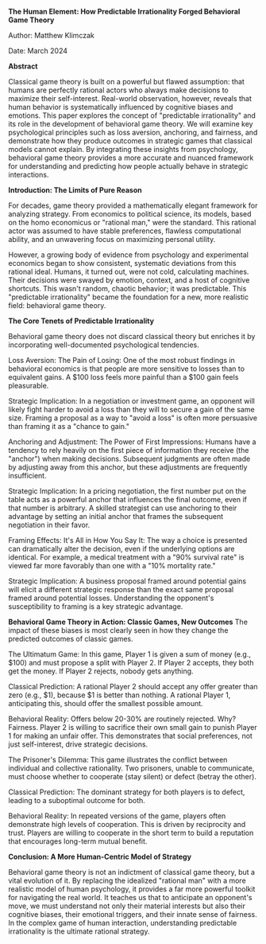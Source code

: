 **The Human Element: How Predictable Irrationality Forged Behavioral Game Theory**

Author: Matthew Klimczak

Date: March 2024

**Abstract**

Classical game theory is built on a powerful but flawed assumption: that humans are perfectly rational actors who always make decisions to maximize their self-interest. Real-world observation, however, reveals that human behavior is systematically influenced by cognitive biases and emotions. This paper explores the concept of "predictable irrationality" and its role in the development of behavioral game theory. We will examine key psychological principles such as loss aversion, anchoring, and fairness, and demonstrate how they produce outcomes in strategic games that classical models cannot explain. By integrating these insights from psychology, behavioral game theory provides a more accurate and nuanced framework for understanding and predicting how people actually behave in strategic interactions.

**Introduction: The Limits of Pure Reason**

For decades, game theory provided a mathematically elegant framework for analyzing strategy. From economics to political science, its models, based on the homo economicus or "rational man," were the standard. This rational actor was assumed to have stable preferences, flawless computational ability, and an unwavering focus on maximizing personal utility.

However, a growing body of evidence from psychology and experimental economics began to show consistent, systematic deviations from this rational ideal. Humans, it turned out, were not cold, calculating machines. Their decisions were swayed by emotion, context, and a host of cognitive shortcuts. This wasn't random, chaotic behavior; it was predictable. This "predictable irrationality" became the foundation for a new, more realistic field: behavioral game theory.

**The Core Tenets of Predictable Irrationality**

Behavioral game theory does not discard classical theory but enriches it by incorporating well-documented psychological tendencies.

Loss Aversion: The Pain of Losing: One of the most robust findings in behavioral economics is that people are more sensitive to losses than to equivalent gains. A $100 loss feels more painful than a $100 gain feels pleasurable.

Strategic Implication: In a negotiation or investment game, an opponent will likely fight harder to avoid a loss than they will to secure a gain of the same size. Framing a proposal as a way to "avoid a loss" is often more persuasive than framing it as a "chance to gain."

Anchoring and Adjustment: The Power of First Impressions: Humans have a tendency to rely heavily on the first piece of information they receive (the "anchor") when making decisions. Subsequent judgments are often made by adjusting away from this anchor, but these adjustments are frequently insufficient.

Strategic Implication: In a pricing negotiation, the first number put on the table acts as a powerful anchor that influences the final outcome, even if that number is arbitrary. A skilled strategist can use anchoring to their advantage by setting an initial anchor that frames the subsequent negotiation in their favor.

Framing Effects: It's All in How You Say It: The way a choice is presented can dramatically alter the decision, even if the underlying options are identical. For example, a medical treatment with a "90% survival rate" is viewed far more favorably than one with a "10% mortality rate."

Strategic Implication: A business proposal framed around potential gains will elicit a different strategic response than the exact same proposal framed around potential losses. Understanding the opponent's susceptibility to framing is a key strategic advantage.

**Behavioral Game Theory in Action: Classic Games, New Outcomes**
The impact of these biases is most clearly seen in how they change the predicted outcomes of classic games.

The Ultimatum Game: In this game, Player 1 is given a sum of money (e.g., $100) and must propose a split with Player 2. If Player 2 accepts, they both get the money. If Player 2 rejects, nobody gets anything.

Classical Prediction: A rational Player 2 should accept any offer greater than zero (e.g., $1), because $1 is better than nothing. A rational Player 1, anticipating this, should offer the smallest possible amount.

Behavioral Reality: Offers below 20-30% are routinely rejected. Why? Fairness. Player 2 is willing to sacrifice their own small gain to punish Player 1 for making an unfair offer. This demonstrates that social preferences, not just self-interest, drive strategic decisions.

The Prisoner's Dilemma: This game illustrates the conflict between individual and collective rationality. Two prisoners, unable to communicate, must choose whether to cooperate (stay silent) or defect (betray the other).

Classical Prediction: The dominant strategy for both players is to defect, leading to a suboptimal outcome for both.

Behavioral Reality: In repeated versions of the game, players often demonstrate high levels of cooperation. This is driven by reciprocity and trust. Players are willing to cooperate in the short term to build a reputation that encourages long-term mutual benefit.

**Conclusion: A More Human-Centric Model of Strategy**

Behavioral game theory is not an indictment of classical game theory, but a vital evolution of it. By replacing the idealized "rational man" with a more realistic model of human psychology, it provides a far more powerful toolkit for navigating the real world. It teaches us that to anticipate an opponent's move, we must understand not only their material interests but also their cognitive biases, their emotional triggers, and their innate sense of fairness. In the complex game of human interaction, understanding predictable irrationality is the ultimate rational strategy.
